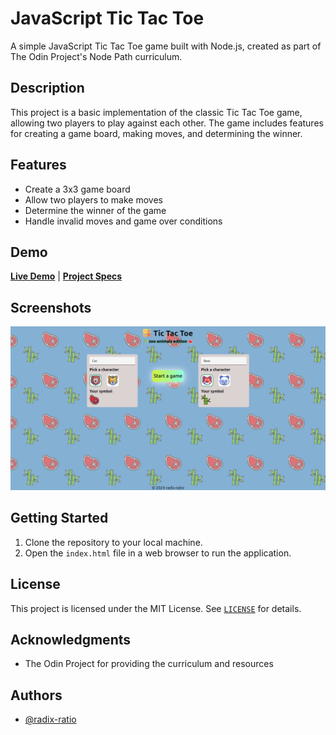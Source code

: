 # JavaScript Tic Tac Toe


A simple JavaScript Tic Tac Toe game built with Node.js, created as part of The Odin Project's Node Path curriculum.

## Description

This project is a basic implementation of the classic Tic Tac Toe game, allowing two players to play against each other. The game includes features for creating a game board, making moves, and determining the winner.

## Features

* Create a 3x3 game board
* Allow two players to make moves
* Determine the winner of the game
* Handle invalid moves and game over conditions
## Demo

[**Live Demo**](https://radix-ratio.github.io/tic-tac-toe) | [**Project Specs**](https://www.theodinproject.com/lessons/node-path-javascript-tic-tac-toe)

## Screenshots

![App Screenshot](img/game-screen.png)

## Getting Started

1. Clone the repository to your local machine.
2. Open the `index.html` file in a web browser to run the application.

## License

This project is licensed under the MIT License. See [`LICENSE`](https://choosealicense.com/licenses/mit/) for details.

## Acknowledgments

- The Odin Project for providing the curriculum and resources

## Authors

- [@radix-ratio](https://www.github.com/radix-ratio)